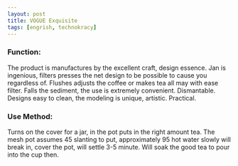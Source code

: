 ```yaml
---
layout: post
title: VOGUE Exquisite
tags: [engrish, technokracy] 
---
```


### Function:

The product is manufactures by the excellent craft, design essence. Jan is ingenious, filters presses the net design to be possible to cause you regardless of. Flushes adjusts the coffee or makes tea all may with ease filter. Falls the sediment, the use is extremely convenient. Dismantable. Designs easy to clean, the modeling is unique, artistic. Practical.

### Use Method:

Turns on the cover for a jar, in the pot puts in the right amount tea. The mesh pot assumes 45 slanting to put, approximately 95 hot water slowly will break in, cover the pot, will settle 3-5 minute. Will soak the good tea to pour into the cup then.
